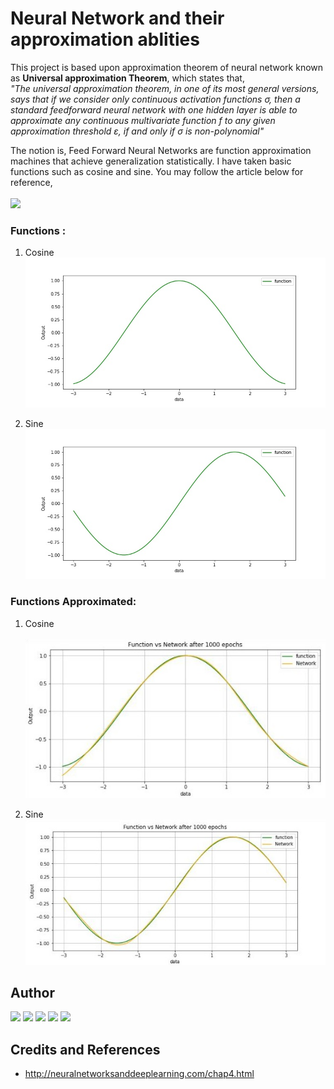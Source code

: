 # Neural Network and their approximation ablities

This project is based upon approximation theorem of neural network known as **Universal approximation Theorem**, which states that,
<br>
*"The universal approximation theorem, in one of its most general versions, says that if we consider only continuous activation functions σ, then a standard feedforward neural network with one hidden layer is able to approximate any continuous multivariate function f to any given approximation threshold ε, if and only if σ is non-polynomial"*
<br>

The notion is, Feed Forward Neural Networks are function approximation machines that achieve generalization statistically. I have taken basic functions such as cosine and sine. You may follow the article below for reference, 
<br>
<br>
[<img src="https://img.shields.io/badge/medium-%2312100E.svg?&style=for-the-badge&logo=medium&logoColor=white" />](https://medium.com/) 

### Functions :
1. Cosine <br> 
![alt text](https://github.com/pr2tik1/universal-approximation/blob/master/images/cosine.jpeg)

2. Sine <br> 
![alt text](https://github.com/pr2tik1/universal-approximation/blob/master/images/sine.jpeg)

### Functions Approximated:

1. Cosine <br>  
![alt text](https://github.com/pr2tik1/universal-approximation/blob/master/images/approx_cosine.jpeg)

2. Sine <br> 
![alt text](https://github.com/pr2tik1/universal-approximation/blob/master/images/approx_sine.jpeg)

## Author

[<img src="https://img.shields.io/badge/twitter-%231DA1F2.svg?&style=for-the-badge&logo=twitter&logoColor=white" />](https://twitter.com/Pratikpkb) [<img src="https://img.shields.io/badge/medium-%2312100E.svg?&style=for-the-badge&logo=medium&logoColor=white" />](https://medium.com/@pratikbaitha04)  [<img src="https://img.shields.io/badge/linkedin-%230077B5.svg?&style=for-the-badge&logo=linkedin&logoColor=white" />](https://www.linkedin.com/in/pratik-kumar04/) [<img src = "https://img.shields.io/badge/instagram-%23E4405F.svg?&style=for-the-badge&logo=instagram&logoColor=white">](https://www.instagram.com/pratikkumar04/) [<img src = "https://img.shields.io/badge/facebook-%231877F2.svg?&style=for-the-badge&logo=facebook&logoColor=white">](https://www.facebook.com/pr2tik1) 

## Credits and References
- http://neuralnetworksanddeeplearning.com/chap4.html
